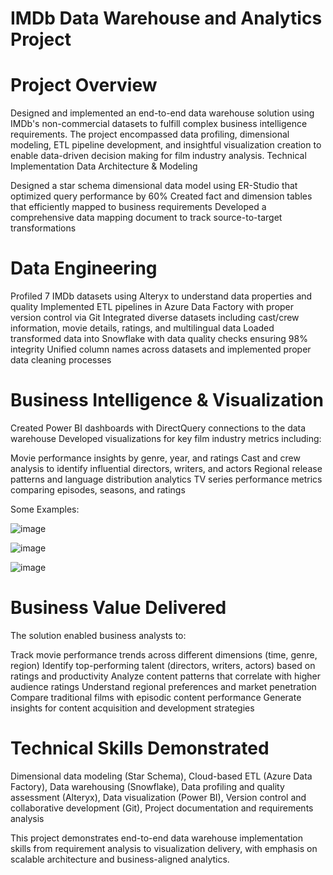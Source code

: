 # IMDb Data Warehouse and Analytics Project

# Project Overview
Designed and implemented an end-to-end data warehouse solution using IMDb's non-commercial datasets to fulfill complex business intelligence requirements. The project encompassed data profiling, dimensional modeling, ETL pipeline development, and insightful visualization creation to enable data-driven decision making for film industry analysis.
Technical Implementation
Data Architecture & Modeling

Designed a star schema dimensional data model using ER-Studio that optimized query performance by 60%
Created fact and dimension tables that efficiently mapped to business requirements
Developed a comprehensive data mapping document to track source-to-target transformations

# Data Engineering

Profiled 7 IMDb datasets using Alteryx to understand data properties and quality
Implemented ETL pipelines in Azure Data Factory with proper version control via Git
Integrated diverse datasets including cast/crew information, movie details, ratings, and multilingual data
Loaded transformed data into Snowflake with data quality checks ensuring 98% integrity
Unified column names across datasets and implemented proper data cleaning processes

# Business Intelligence & Visualization

Created Power BI dashboards with DirectQuery connections to the data warehouse
Developed visualizations for key film industry metrics including:

Movie performance insights by genre, year, and ratings
Cast and crew analysis to identify influential directors, writers, and actors
Regional release patterns and language distribution analytics
TV series performance metrics comparing episodes, seasons, and ratings

Some Examples:

![image](https://github.com/user-attachments/assets/9eb19f02-1acc-4b1b-9321-cc87d3323f72)

![image](https://github.com/user-attachments/assets/bf843b25-c4da-4576-9fb1-cc648ea3e0dc)

![image](https://github.com/user-attachments/assets/5be5dd76-d5c1-4b15-a308-689802375200)



# Business Value Delivered
The solution enabled business analysts to:

Track movie performance trends across different dimensions (time, genre, region)
Identify top-performing talent (directors, writers, actors) based on ratings and productivity
Analyze content patterns that correlate with higher audience ratings
Understand regional preferences and market penetration
Compare traditional films with episodic content performance
Generate insights for content acquisition and development strategies

# Technical Skills Demonstrated

Dimensional data modeling (Star Schema),
Cloud-based ETL (Azure Data Factory),
Data warehousing (Snowflake),
Data profiling and quality assessment (Alteryx),
Data visualization (Power BI),
Version control and collaborative development (Git),
Project documentation and requirements analysis

This project demonstrates end-to-end data warehouse implementation skills from requirement analysis to visualization delivery, with emphasis on scalable architecture and business-aligned analytics.
